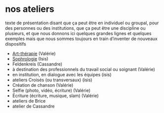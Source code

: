 # nos ateliers

<p>texte de présentation disant que ça peut être en individuel ou groupal, pour des personnes ou des institutions, que ça peut être une discipline ou plusieurs, et que nous donnons ici quelques grandes lignes et quelques exemples mais que nous sommes toujours en train d’inventer de nouveaux dispositifs</p>

- <a href="art-therapie">Art-thérapie</a> (Valérie)
- <a href="sophrologie">Sophrologie</a> (Isis)
- Feldenkreis (Cassandre)
- à destination des professionnels du travail social ou soignant (Valérie)
- en institution, en dialogue avec les équipes (isis)
- ateliers Croisés (ou transversaux) (isis)
- Création de chanson (Valérie)
- Selfie (photo, vidéo, écriture) (Valérie)
- Écriture (écriture, musique, slam) (Valérie)
- ateliers de Brice 
- atelier de Cassandre
  